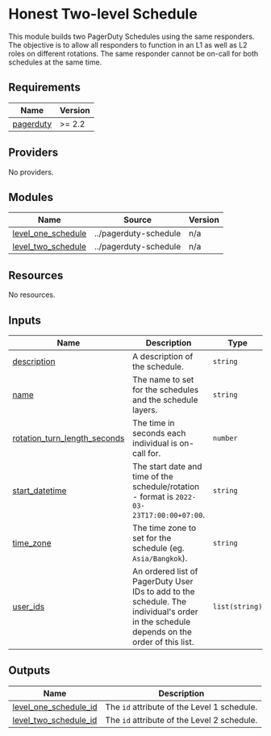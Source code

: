 # Honest Two-level Schedule

This module builds two PagerDuty Schedules using the same responders. The objective is to allow all responders to function
in an L1 as well as L2 roles on different rotations. The same responder cannot be on-call for both schedules at the same
time.

<!-- BEGIN_TF_DOCS -->
## Requirements

| Name | Version |
|------|---------|
| <a name="requirement_pagerduty"></a> [pagerduty](#requirement\_pagerduty) | >= 2.2 |

## Providers

No providers.

## Modules

| Name | Source | Version |
|------|--------|---------|
| <a name="module_level_one_schedule"></a> [level\_one\_schedule](#module\_level\_one\_schedule) | ../pagerduty-schedule | n/a |
| <a name="module_level_two_schedule"></a> [level\_two\_schedule](#module\_level\_two\_schedule) | ../pagerduty-schedule | n/a |

## Resources

No resources.

## Inputs

| Name | Description | Type | Default | Required |
|------|-------------|------|---------|:--------:|
| <a name="input_description"></a> [description](#input\_description) | A description of the schedule. | `string` | n/a | yes |
| <a name="input_name"></a> [name](#input\_name) | The name to set for the schedules and the schedule layers. | `string` | n/a | yes |
| <a name="input_rotation_turn_length_seconds"></a> [rotation\_turn\_length\_seconds](#input\_rotation\_turn\_length\_seconds) | The time in seconds each individual is on-call for. | `number` | n/a | yes |
| <a name="input_start_datetime"></a> [start\_datetime](#input\_start\_datetime) | The start date and time of the schedule/rotation - format is `2022-03-23T17:00:00+07:00`. | `string` | `"2022-03-23T17:00:00+07:00"` | no |
| <a name="input_time_zone"></a> [time\_zone](#input\_time\_zone) | The time zone to set for the schedule (eg. `Asia/Bangkok`). | `string` | `"Asia/Bangkok"` | no |
| <a name="input_user_ids"></a> [user\_ids](#input\_user\_ids) | An ordered list of PagerDuty User IDs to add to the schedule. The individual's order in the schedule depends on the order of this list. | `list(string)` | n/a | yes |

## Outputs

| Name | Description |
|------|-------------|
| <a name="output_level_one_schedule_id"></a> [level\_one\_schedule\_id](#output\_level\_one\_schedule\_id) | The `id` attribute of the Level 1 schedule. |
| <a name="output_level_two_schedule_id"></a> [level\_two\_schedule\_id](#output\_level\_two\_schedule\_id) | The `id` attribute of the Level 2 schedule. |
<!-- END_TF_DOCS -->
